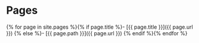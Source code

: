 # Pages

{% for page in site.pages %}{% if page.title %}- [{{ page.title }}]({{ page.url }})
{% else %}- [{{ page.path }}]({{ page.url }})
{% endif %}{% endfor %}
